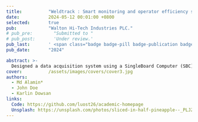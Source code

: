 ```yaml
---
title:          "Weldtrack : Smart monitoring and operator efficiency system for welding machine - Industry Project(lead & developer)"
date:           2024-05-12 00:01:00 +0800
selected:       true
pub:            "Walton Hi-Tech Industries PLC."
# pub_pre:        "Submitted to "
# pub_post:       'Under review.'
pub_last:       ' <span class="badge badge-pill badge-publication badge-success">Spotlight</span>'
pub_date:       "2024"

abstract: >-
  Designed a data acquisition system using a SingleBoard Computer (SBC) and Python to monitor ultrasonic welding machines in real-time. Storedperformance metrics in MySQL. Built a React Native mobile app for operator time logging andintegrated it with machine data to calculate shift-wise performance and efficiency. Developed aresponsive dashboard using NodeJS, ReactJS, and Redux to visualize KPIs and machine health.
cover:          /assets/images/covers/cover3.jpg
authors:
  - Md Alamin*
  - John Doe
  - Karlin Dowsan
links:
  Code: https://github.com/luost26/academic-homepage
  Unsplash: https://unsplash.com/photos/sliced-in-half-pineapple--_PLJZmHZzk
---
```

